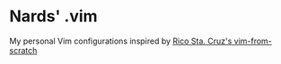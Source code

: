 # Nards' .vim

My personal Vim configurations inspired by [Rico Sta. Cruz's vim-from-scratch](https://github.com/rstacruz/vim-from-scratch)
